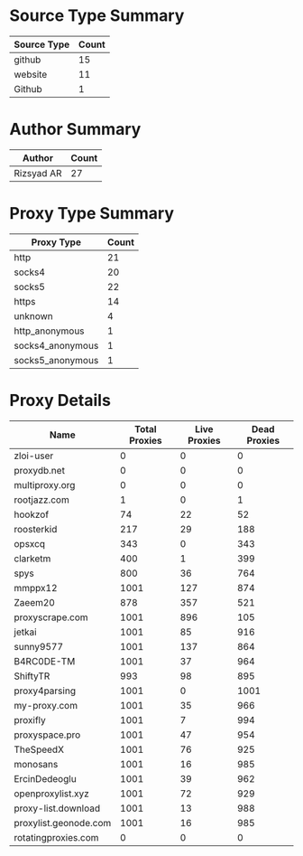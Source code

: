 # Source Type Summary

| Source Type | Count |
|-------------|-------|
| github | 15 |
| website | 11 |
| Github | 1 |


# Author Summary

| Author | Count |
|--------|-------|
| Rizsyad AR | 27 |


# Proxy Type Summary

| Proxy Type | Count |
|------------|-------|
| http | 21 |
| socks4 | 20 |
| socks5 | 22 |
| https | 14 |
| unknown | 4 |
| http_anonymous | 1 |
| socks4_anonymous | 1 |
| socks5_anonymous | 1 |


# Proxy Details

| Name | Total Proxies | Live Proxies | Dead Proxies |
|------|---------------|--------------|---------------|
| zloi-user | 0 | 0 | 0 |
| proxydb.net | 0 | 0 | 0 |
| multiproxy.org | 0 | 0 | 0 |
| rootjazz.com | 1 | 0 | 1 |
| hookzof | 74 | 22 | 52 |
| roosterkid | 217 | 29 | 188 |
| opsxcq | 343 | 0 | 343 |
| clarketm | 400 | 1 | 399 |
| spys | 800 | 36 | 764 |
| mmppx12 | 1001 | 127 | 874 |
| Zaeem20 | 878 | 357 | 521 |
| proxyscrape.com | 1001 | 896 | 105 |
| jetkai | 1001 | 85 | 916 |
| sunny9577 | 1001 | 137 | 864 |
| B4RC0DE-TM | 1001 | 37 | 964 |
| ShiftyTR | 993 | 98 | 895 |
| proxy4parsing | 1001 | 0 | 1001 |
| my-proxy.com | 1001 | 35 | 966 |
| proxifly | 1001 | 7 | 994 |
| proxyspace.pro | 1001 | 47 | 954 |
| TheSpeedX | 1001 | 76 | 925 |
| monosans | 1001 | 16 | 985 |
| ErcinDedeoglu | 1001 | 39 | 962 |
| openproxylist.xyz | 1001 | 72 | 929 |
| proxy-list.download | 1001 | 13 | 988 |
| proxylist.geonode.com | 1001 | 16 | 985 |
| rotatingproxies.com | 0 | 0 | 0 |
